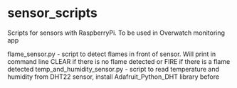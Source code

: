 # sensor_scripts
Scripts for sensors with RaspberryPi. To be used in Overwatch monitoring app

flame_sensor.py - script to detect flames in front of sensor. Will print in command line CLEAR if there is no flame detected or FIRE if there is a flame detected
temp_and_humidity_sensor.py - script to read temperature and humidity from DHT22 sensor, install Adafruit_Python_DHT library before
